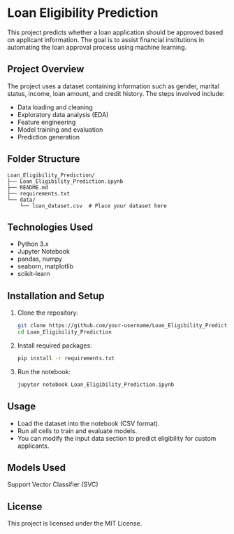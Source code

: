 # Loan Eligibility Prediction

This project predicts whether a loan application should be approved based on applicant information. The goal is to assist financial institutions in automating the loan approval process using machine learning.

## Project Overview

The project uses a dataset containing information such as gender, marital status, income, loan amount, and credit history. The steps involved include:

* Data loading and cleaning
* Exploratory data analysis (EDA)
* Feature engineering
* Model training and evaluation
* Prediction generation

## Folder Structure

```
Loan_Eligibility_Prediction/
├── Loan_Eligibility_Prediction.ipynb
├── README.md
├── requirements.txt
└── data/
    └── loan_dataset.csv  # Place your dataset here
```

## Technologies Used

* Python 3.x
* Jupyter Notebook
* pandas, numpy
* seaborn, matplotlib
* scikit-learn

## Installation and Setup

1. Clone the repository:

   ```bash
   git clone https://github.com/your-username/Loan_Eligibility_Prediction.git
   cd Loan_Eligibility_Prediction
   ```

2. Install required packages:

   ```bash
   pip install -r requirements.txt
   ```

3. Run the notebook:

   ```bash
   jupyter notebook Loan_Eligibility_Prediction.ipynb
   ```

## Usage

* Load the dataset into the notebook (CSV format).
* Run all cells to train and evaluate models.
* You can modify the input data section to predict eligibility for custom applicants.

## Models Used

 Support Vector Classifier (SVC)

## License

This project is licensed under the MIT License.


